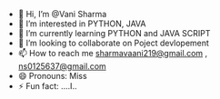 - 👋 Hi, I’m @Vani Sharma
- 👀 I’m interested in PYTHON, JAVA 
- 🌱 I’m currently learning PYTHON and JAVA SCRIPT
- 💞️ I’m looking to collaborate on Poject devlopement
- 📫 How to reach me sharmavaani219@gmail.com  , ns0125637@gmail.com
- 😄 Pronouns: Miss
- ⚡ Fun fact: ....I..

<!---
Vaani31-error/Vaani31-error is a ✨ special ✨ repository because its `README.md` (this file) appears on your GitHub profile.
You can click the Preview link to take a look at your changes.
--->

